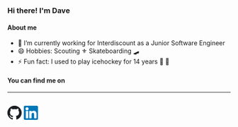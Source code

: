 ### Hi there! I'm Dave

#### About me 

- 🔭 I’m currently working for Interdiscount as a Junior Software Engineer
- 😄 Hobbies: Scouting ⚜️ Skateboarding 🛹
- ⚡ Fun fact: I used to play icehockey for 14 years 🏒 🥅

#### You can find me on 
---
[![github](https://github.com/vonmuehlenen/vonmuehlenen/blob/master/assets/github.png)][1] [![linkedin](https://github.com/vonmuehlenen/vonmuehlenen/blob/master/assets/linkedin.png)][2]
---

[1]: http://www.github.com/vonmuehlenen
[2]: https://ch.linkedin.com/in/david-von-m%C3%BChlenen-451537178
